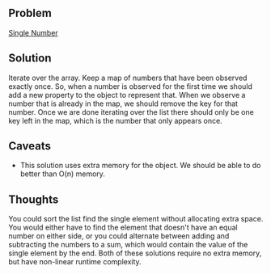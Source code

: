 ## Problem

[Single Number](https://leetcode.com/explore/interview/card/top-interview-questions-easy/92/array/549/)

## Solution

Iterate over the array. Keep a map of numbers that have been observed exactly 
once. So, when a number is observed for the first time we should add a new 
property to the object to represent that. When we observe a number that is 
already in the map, we should remove the key for that number. Once we are done
iterating over the list there should only be one key left in the map, which is
the number that only appears once.

## Caveats

- This solution uses extra memory for the object. We should be able to do better than O(n) memory.

## Thoughts

You could sort the list find the single element without allocating extra space.
You would either have to find the element that doesn't have an equal number on 
either side, or you could alternate between adding and subtracting the numbers
to a sum, which would contain the value of the single element by the end. Both
of these solutions require no extra memory, but have non-linear runtime complexity. 
